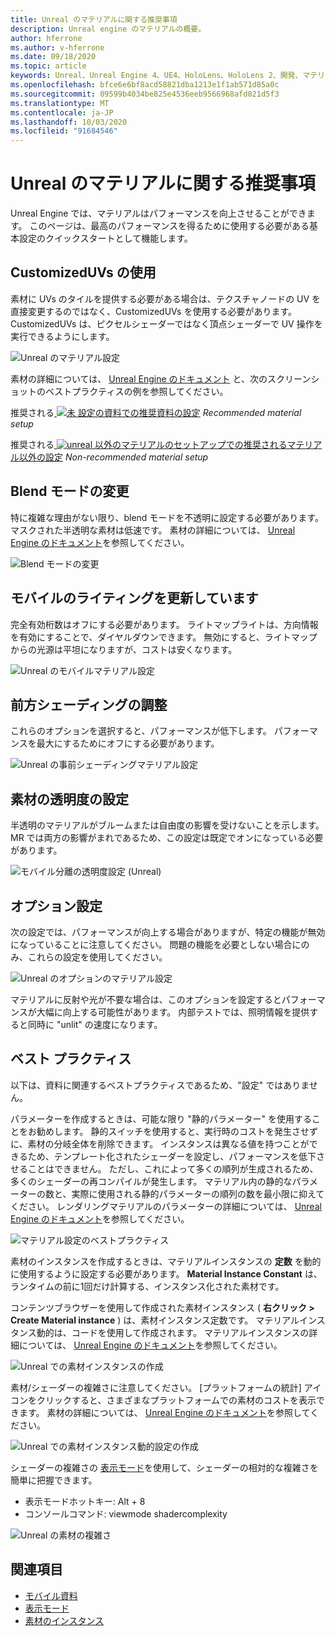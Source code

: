 ```yaml
---
title: Unreal のマテリアルに関する推奨事項
description: Unreal engine のマテリアルの概要。
author: hferrone
ms.author: v-hferrone
ms.date: 09/18/2020
ms.topic: article
keywords: Unreal、Unreal Engine 4、UE4、HoloLens、HoloLens 2、開発、マテリアル、ドキュメント、ガイド、特徴、ホログラム、ゲーム開発
ms.openlocfilehash: bfce6e6bf8acd58821dba1213e1f1ab571d85a0c
ms.sourcegitcommit: 09599b4034be825e4536eeb9566968afd021d5f3
ms.translationtype: MT
ms.contentlocale: ja-JP
ms.lasthandoff: 10/03/2020
ms.locfileid: "91684546"
---
```

# <a name="material-recommendations-in-unreal"></a>Unreal のマテリアルに関する推奨事項

Unreal Engine では、マテリアルはパフォーマンスを向上させることができます。 このページは、最高のパフォーマンスを得るために使用する必要がある基本設定のクイックスタートとして機能します。

## <a name="using-customizeduvs"></a>CustomizedUVs の使用

素材に UVs のタイルを提供する必要がある場合は、テクスチャノードの UV を直接変更するのではなく、CustomizedUVs を使用する必要があります。 CustomizedUVs は、ピクセルシェーダーではなく頂点シェーダーで UV 操作を実行できるようにします。 

![Unreal のマテリアル設定](images/unreal-materials-img-01c.png)

素材の詳細については、 [Unreal Engine のドキュメント](https://docs.unrealengine.com/Platforms/Mobile/Materials/index.html) と、次のスクリーンショットのベストプラクティスの例を参照してください。

推奨される[ ![ 未 ](images/unreal-materials-img-01.png) 設定の資料での推奨資料の設定](images/unreal-materials-img-01.png#lightbox) 
 *Recommended material setup*

推奨される[ ![ unreal ](images/unreal-materials-img-01b.png) 以外のマテリアルのセットアップでの推奨されるマテリアル以外の設定](images/unreal-materials-img-01b.png#lightbox) 
 *Non-recommended material setup*

## <a name="changing-blend-mode"></a>Blend モードの変更

特に複雑な理由がない限り、blend モードを不透明に設定する必要があります。 マスクされた半透明な素材は低速です。 素材の詳細については、 [Unreal Engine のドキュメント](https://docs.unrealengine.com/Platforms/Mobile/Materials/index.html)を参照してください。

![Blend モードの変更](images/unreal-materials-img-02.jpg)

## <a name="updating-lighting-for-mobile"></a>モバイルのライティングを更新しています

完全有効桁数はオフにする必要があります。 ライトマップライトは、方向情報を有効にすることで、ダイヤルダウンできます。 無効にすると、ライトマップからの光源は平坦になりますが、コストは安くなります。

![Unreal のモバイルマテリアル設定](images/unreal-materials-img-03.jpg)

## <a name="adjusting-forward-shading"></a>前方シェーディングの調整

これらのオプションを選択すると、パフォーマンスが低下します。 パフォーマンスを最大にするためにオフにする必要があります。

![Unreal の事前シェーディングマテリアル設定](images/unreal-materials-img-04.jpg)

## <a name="setting-material-translucency"></a>素材の透明度の設定

半透明のマテリアルがブルームまたは自由度の影響を受けないことを示します。 MR では両方の影響がまれであるため、この設定は既定でオンになっている必要があります。

![モバイル分離の透明度設定 (Unreal)](images/unreal-materials-img-05.jpg)

## <a name="optional-settings"></a>オプション設定

次の設定では、パフォーマンスが向上する場合がありますが、特定の機能が無効になっていることに注意してください。 問題の機能を必要としない場合にのみ、これらの設定を使用してください。

![Unreal のオプションのマテリアル設定](images/unreal-materials-img-06.jpg)

マテリアルに反射や光が不要な場合は、このオプションを設定するとパフォーマンスが大幅に向上する可能性があります。 内部テストでは、照明情報を提供すると同時に "unlit" の速度になります。

## <a name="best-practices"></a>ベスト プラクティス

以下は、資料に関連するベストプラクティスであるため、"設定" ではありません。

パラメーターを作成するときは、可能な限り "静的パラメーター" を使用することをお勧めします。 静的スイッチを使用すると、実行時のコストを発生させずに、素材の分岐全体を削除できます。 インスタンスは異なる値を持つことができるため、テンプレート化されたシェーダーを設定し、パフォーマンスを低下させることはできません。 ただし、これによって多くの順列が生成されるため、多くのシェーダーの再コンパイルが発生します。 マテリアル内の静的なパラメーターの数と、実際に使用される静的パラメーターの順列の数を最小限に抑えてください。 レンダリングマテリアルのパラメーターの詳細については、 [Unreal Engine のドキュメント](https://docs.unrealengine.com/Engine/Rendering/Materials/ExpressionReference/Parameters/index.html#staticswitchparameter)を参照してください。

![マテリアル設定のベストプラクティス](images/unreal-materials-img-07.jpg)

素材のインスタンスを作成するときは、マテリアルインスタンスの **定数** を動的に使用するように設定する必要があります。 **Material Instance Constant** は、ランタイムの前に1回だけ計算する、インスタンス化された素材です。

コンテンツブラウザーを使用して作成された素材インスタンス ( **右クリック > Create Material instance** ) は、素材インスタンス定数です。 マテリアルインスタンス動的は、コードを使用して作成されます。 マテリアルインスタンスの詳細については、 [Unreal Engine のドキュメント](https://docs.unrealengine.com/Engine/Rendering/Materials/MaterialInstances/index.html)を参照してください。

![Unreal での素材インスタンスの作成](images/unreal-materials-img-08.png)

素材/シェーダーの複雑さに注意してください。 [プラットフォームの統計] アイコンをクリックすると、さまざまなプラットフォームでの素材のコストを表示できます。 素材の詳細については、 [Unreal Engine のドキュメント](https://docs.unrealengine.com/Platforms/Mobile/Materials/index.html)を参照してください。

![Unreal での素材インスタンス動的設定の作成](images/unreal-materials-img-09.png)

シェーダーの複雑さの [表示モード](https://docs.unrealengine.com/Engine/UI/LevelEditor/Viewports/ViewModes/index.html)を使用して、シェーダーの相対的な複雑さを簡単に把握できます。

* 表示モードホットキー: Alt + 8
* コンソールコマンド: viewmode shadercomplexity

![Unreal の素材の複雑さ](images/unreal-materials-img-10.png)

## <a name="see-also"></a>関連項目
* [モバイル資料](https://docs.unrealengine.com/Platforms/Mobile/Materials/index.html)
* [表示モード](https://docs.unrealengine.com/Engine/UI/LevelEditor/Viewports/ViewModes/index.html)
* [素材のインスタンス](https://docs.unrealengine.com/Engine/Rendering/Materials/MaterialInstances/index.html)
